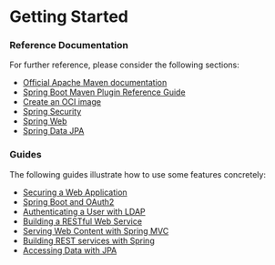 # Getting Started

### Reference Documentation
For further reference, please consider the following sections:

* [Official Apache Maven documentation](https://maven.apache.org/guides/index.html)
* [Spring Boot Maven Plugin Reference Guide](https://docs.spring.io/spring-boot/docs/3.1.2/maven-plugin/reference/html/)
* [Create an OCI image](https://docs.spring.io/spring-boot/docs/3.1.2/maven-plugin/reference/html/#build-image)
* [Spring Security](https://docs.spring.io/spring-boot/docs/3.1.2/reference/htmlsingle/index.html#web.security)
* [Spring Web](https://docs.spring.io/spring-boot/docs/3.1.2/reference/htmlsingle/index.html#web)
* [Spring Data JPA](https://docs.spring.io/spring-boot/docs/3.1.2/reference/htmlsingle/index.html#data.sql.jpa-and-spring-data)

### Guides
The following guides illustrate how to use some features concretely:

* [Securing a Web Application](https://spring.io/guides/gs/securing-web/)
* [Spring Boot and OAuth2](https://spring.io/guides/tutorials/spring-boot-oauth2/)
* [Authenticating a User with LDAP](https://spring.io/guides/gs/authenticating-ldap/)
* [Building a RESTful Web Service](https://spring.io/guides/gs/rest-service/)
* [Serving Web Content with Spring MVC](https://spring.io/guides/gs/serving-web-content/)
* [Building REST services with Spring](https://spring.io/guides/tutorials/rest/)
* [Accessing Data with JPA](https://spring.io/guides/gs/accessing-data-jpa/)

